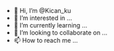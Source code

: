 - 👋 Hi, I’m @Kican_ku
- 👀 I’m interested in ...
- 🌱 I’m currently learning ...
- 💞️ I’m looking to collaborate on ...
- 📫 How to reach me ...

<!---
Hexabill/Hexabill is a ✨ special ✨ repository because its `README.md` (this file) appears on your GitHub profile.
You can click the Preview link to take a look at your changes.
--->
